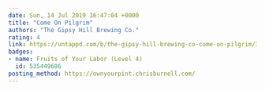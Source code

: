```yaml
---
date: Sun, 14 Jul 2019 16:47:04 +0000
title: "Come On Pilgrim"
authors: "The Gipsy Hill Brewing Co."
rating: 4
link: https://untappd.com/b/the-gipsy-hill-brewing-co-come-on-pilgrim/3278296
badges:
- name: Fruits of Your Labor (Level 4)
  id: 535449686
posting_method: https://ownyourpint.chrisburnell.com/
---
```

